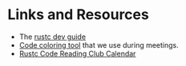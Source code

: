 # Links and Resources

- The [rustc dev guide](https://rustc-dev-guide.rust-lang.org/)
- [Code coloring tool](https://annotate.code-reading.org/#/) that we use during meetings.
- [Rustc Code Reading Club Calendar](https://calendar.google.com/calendar/u/0?cid=dWp0NHRyNWVnZnNtZWNvMGU1cGkxbjk0ZDRAZ3JvdXAuY2FsZW5kYXIuZ29vZ2xlLmNvbQ)
